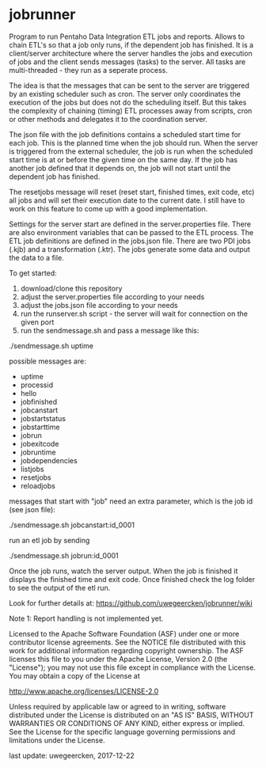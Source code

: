 # jobrunner
Program to run Pentaho Data Integration ETL jobs and reports. Allows to chain ETL's so that a job only runs, if the dependent job has finished. It is a client/server architecture where the server handles the jobs and execution of jobs and the client sends messages (tasks) to the server. All tasks are multi-threaded - they run as a seperate process.

The idea is that the messages that can be sent to the server are triggered by an existing scheduler such as cron. The server only coordinates the execution of the jobs but does not do the scheduling itself. But this takes the complexity of chaining (timing) ETL processes away from scripts, cron or other methods and delegates it to the coordination server.

The json file with the job definitions contains a scheduled start time for each job. This is the planned time when the job should run. When the server is triggered from the external scheduler, the job is run when the scheduled start time is at or before the given time on the same day. If the job has another job defined that it depends on, the job will not start until the dependent job has finished.

The resetjobs message will reset (reset start, finished times, exit code, etc) all jobs and will set their execution date to the current date. I still have to work on this feature to come up with a good implementation.

Settings for the server start are defined in the server.properties file. There are also environment variables that can be passed to the ETL process. The ETL job definitions are defined in the jobs.json file. There are two PDI jobs (.kjb) and a transformation (.ktr). The jobs generate some data and output the data to a file.

To get started:

1. download/clone this repository
2. adjust the server.properties file according to your needs
3. adjust the jobs.json file according to your needs
4. run the runserver.sh script - the server will wait for connection on the given port
5. run the sendmessage.sh and pass a message like this:

./sendmessage.sh uptime

possible messages are:
- uptime
- processid
- hello
- jobfinished
- jobcanstart
- jobstartstatus
- jobstarttime
- jobrun
- jobexitcode
- jobruntime
- jobdependencies
- listjobs
- resetjobs
- reloadjobs

messages that start with "job" need an extra parameter, which is the job id (see json file):

./sendmessage.sh jobcanstart:id_0001

run an etl job by sending

./sendmessage.sh jobrun:id_0001

Once the job runs, watch the server output. When the job is finished it displays the finished time and exit code. Once finished check the log folder to see the output of the etl run.

Look for further details at: https://github.com/uwegeercken/jobrunner/wiki

Note 1: Report handling is not implemented yet.

Licensed to the Apache Software Foundation (ASF) under one
or more contributor license agreements.  See the NOTICE file
distributed with this work for additional information
regarding copyright ownership.  The ASF licenses this file
to you under the Apache License, Version 2.0 (the
"License"); you may not use this file except in compliance
with the License.  You may obtain a copy of the License at

  http://www.apache.org/licenses/LICENSE-2.0

Unless required by applicable law or agreed to in writing,
software distributed under the License is distributed on an
"AS IS" BASIS, WITHOUT WARRANTIES OR CONDITIONS OF ANY
KIND, either express or implied.  See the License for the
specific language governing permissions and limitations
under the License.


last update: uwegeercken, 2017-12-22

